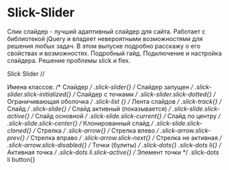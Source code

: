 # Slick-Slider
Слик слайдер - лучший адаптивный слайдер для сайта. Работает с библиотекой jQuery и владеет невероятными возможностями для решения любых задач. В этом выпуске подробно расскажу о его свойствах и возможностях. Подробный гайд. Подключение и настройка слайдера. Решение проблемы slick и flex.

Slick Slider //

Имена классов:
/* Слайдер */
.slick-slider{}
/* Слайдер запущен */
.slick-slider.slick-initialized{}
/* Слайдер с точками */
.slick-slider.slick-dotted{}
/* Ограничивающая оболочка */
.slick-list {}
/* Лента слайдов */
.slick-track{}
/* Слайд */
.slick-slide{}
/* Слайд активный (показывается) */
.slick-slide.slick-active{}
/* Слайд основной */
.slick-slide.slick-current{}
/* Слайд по центру */
.slick-slide.slick-center{}
/* Клонированный слайд */
.slick-slide.slick-cloned{}
/* Стрелка */
.slick-arrow{}
/* Стрелка влево */
.slick-arrow.slick-prev{}
/* Стрелка вправо */
.slick-arrow.slick-next{}
/* Стрелка не активная */
.slick-arrow.slick-disabled{}
/* Точки (булиты) */
.slick-dots{}
.slick-dots li{}
/* Активная точка */
.slick-dots li.slick-active{}
/* Элемент точки */
.slick-dots li button{}
